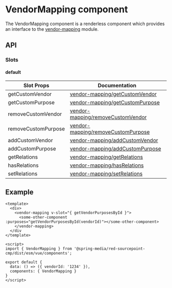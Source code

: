 # VendorMapping component

The VendorMapping component is a renderless component which provides an interface to the [vendor-mapping](../../../vendor-mapping) module.

## API

### Slots

#### default

| Slot Props          | Documentation                                                                     |
| ------------------- |---------------------------------------------------------------------------------- |
| getCustomVendor     | [vendor-mapping/getCustomVendor](../../../vendor-mapping#getcustomvendor)         |
| getCustomPurpose    | [vendor-mapping/getCustomPurpose](../../../vendor-mapping#getcustompurpose)       |
| removeCustomVendor  | [vendor-mapping/removeCustomVendor](../../../vendor-mapping#removecustomvendor)   |
| removeCustomPurpose | [vendor-mapping/removeCustomPurpose](../../../vendor-mapping#removecustompurpose) |
| addCustomVendor     | [vendor-mapping/addCustomVendor](../../../vendor-mapping#addcustomvendor)         |
| addCustomPurpose    | [vendor-mapping/addCustomPurpose](../../../vendor-mapping#addcustompurpose)       |
| getRelations        | [vendor-mapping/getRelations](../../../vendor-mapping#getrelations)               |
| hasRelations        | [vendor-mapping/hasRelations](../../../vendor-mapping#hasrelations)               |
| setRelations        | [vendor-mapping/setRelations](../../../vendor-mapping#setrelations)               |

## Example

```vue
<template>
  <div>
    <vendor-mapping v-slot="{ getVendorPurposesById }">
      <some-other-component :purposes="getVendorPurposesById(vendorId)"></some-other-component>
    </vendor-mapping>
  </div
</template>

<script>
import { VendorMapping } from '@spring-media/red-sourcepoint-cmp/dist/esm/vue/components';

export default {
  data: () => ({ vendorId: '1234' }),
  components: { VendorMapping }
}
</script>
```
